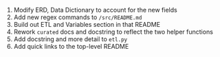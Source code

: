 1. Modify ERD, Data Dictionary to account for the new fields
2. Add new regex commands to `/src/README.md`
3. Build out ETL and Variables section in that README
4. Rework `curated` docs and docstring to reflect the two helper functions
5. Add docstring and more detail to `etl.py`
6. Add quick links to the top-level README